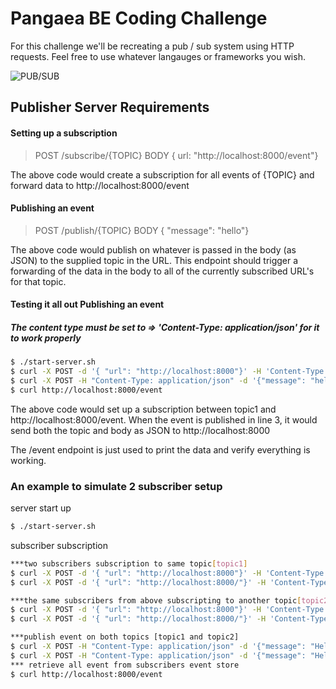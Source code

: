 # Pangaea BE Coding Challenge
For this challenge we'll be recreating a pub / sub system using HTTP requests. Feel free to use whatever langauges or frameworks you wish.

![PUB/SUB](https://pangaea-interviews.now.sh/_next/static/images/pubsub-diagram-15a833df7c2a0fd11cade0630fe8e8ba.png)

## Publisher Server Requirements
#### Setting up a subscription
> POST /subscribe/{TOPIC}
BODY { url: "http://localhost:8000/event"}

The above code would create a subscription for all events of {TOPIC} and forward data to http://localhost:8000/event

#### Publishing an event
> POST /publish/{TOPIC}
BODY { "message": "hello"}

The above code would publish on whatever is passed in the body (as JSON) to the supplied topic in the URL. This endpoint should trigger a forwarding of the data in the body to all of the currently subscribed URL's for that topic.

#### Testing it all out Publishing an event 
##### The content type must be set to => 'Content-Type: application/json' for it to work properly 
```sh
$ ./start-server.sh
$ curl -X POST -d '{ "url": "http://localhost:8000"}' -H 'Content-Type: application/json' http://localhost:8000/subscribe/topic1
$ curl -X POST -H "Content-Type: application/json" -d '{"message": "hello"}' -H 'Content-Type: application/json' http://localhost:8000/publish/topic1
$ curl http://localhost:8000/event
```

The above code would set up a subscription between topic1 and http://localhost:8000/event. When the event is published in line 3, it would send both the topic and body as JSON to http://localhost:8000

The /event endpoint is just used to print the data and verify everything is working.


### An example to simulate 2 subscriber setup
server start up
```sh
$ ./start-server.sh
```
subscriber subscription
```sh
***two subscribers subscription to same topic[topic1]
$ curl -X POST -d '{ "url": "http://localhost:8000"}' -H 'Content-Type: application/json' http://localhost:8000/subscribe/topic1
$ curl -X POST -d '{ "url": "http://localhost:8000/"}' -H 'Content-Type: application/json' http://localhost:8000/subscribe/topic1

***the same subscribers from above subscripting to another topic[topic2]
$ curl -X POST -d '{ "url": "http://localhost:8000"}' -H 'Content-Type: application/json' http://localhost:8000/subscribe/topic2
$ curl -X POST -d '{ "url": "http://localhost:8000/"}' -H 'Content-Type: application/json' http://localhost:8000/subscribe/topic2
```
```sh
***publish event on both topics [topic1 and topic2]
$ curl -X POST -H "Content-Type: application/json" -d '{"message": "Hello from topic1"}' -H 'Content-Type: application/json' http://localhost:8000/publish/topic1
$ curl -X POST -H "Content-Type: application/json" -d '{"message": "Hello from topic2"}' -H 'Content-Type: application/json' http://localhost:8000/publish/topic2
*** retrieve all event from subscribers event store
$ curl http://localhost:8000/event
